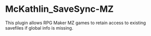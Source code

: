 # McKathlin_SaveSync-MZ
This plugin allows RPG Maker MZ games to retain access to existing savefiles if global info is missing.
